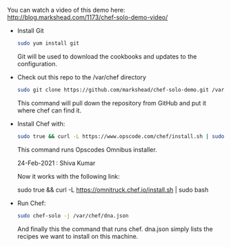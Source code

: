 You can watch a video of this demo here:
http://blog.markshead.com/1173/chef-solo-demo-video/

* Install Git

    ```bash
    sudo yum install git
    ```
    
    Git will be used to download the cookbooks and updates to the configuration. 
    
* Check out this repo to the /var/chef directory

    ```bash
    sudo git clone https://github.com/markshead/chef-solo-demo.git /var/chef
    ```
    
    This command will pull down the repository from GitHub and put it where chef can find it.
    
* Install Chef with:

    ```bash
    sudo true && curl -L https://www.opscode.com/chef/install.sh | sudo bash
    ```
    
    This command runs Opscodes Omnibus installer.
    
    24-Feb-2021 : Shiva Kumar
    
    Now it works with the following link:
    
    sudo true && curl -L https://omnitruck.chef.io/install.sh | sudo bash

* Run Chef:

    ```bash
    sudo chef-solo -j /var/chef/dna.json
    ```
    
    And finally this the command that runs chef. dna.json simply lists the recipes we want to install on this machine.
